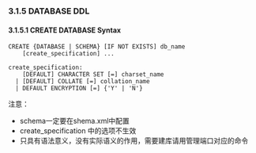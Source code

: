 ### 3.1.5 DATABASE DDL

#### 3.1.5.1  CREATE DATABASE Syntax
```
CREATE {DATABASE | SCHEMA} [IF NOT EXISTS] db_name
    [create_specification] ...

create_specification:
    [DEFAULT] CHARACTER SET [=] charset_name
  | [DEFAULT] COLLATE [=] collation_name
  | DEFAULT ENCRYPTION [=] {'Y' | 'N'}
```

注意：

- schema一定要在shema.xml中配置
- create_specification 中的选项不生效
- 只具有语法意义，没有实际语义的作用，需要建库请用管理端口对应的命令
